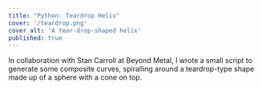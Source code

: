 ```yaml
---
title: "Python: Teardrop Helix"
cover: '/teardrop.png'
cover_alt: 'A tear-drop-shaped helix'
published: true
---
```


<script>
    import { AnchorButton } from "$lib";
</script>

In collaboration with Stan Carroll at Beyond Metal, I wrote a small script to generate some
composite curves, spiralling around a teardrop-type shape made up of a sphere with a cone on
top.

<AnchorButton
    href="https://github.com/matthewCmatt/teardrop-helix"
    label="Source Code"
    ext
/>